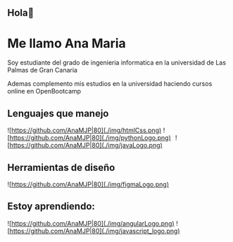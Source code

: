 ## Hola👋
# Me llamo Ana Maria

Soy estudiante del grado de ingenieria informatica en la universidad de Las Palmas de Gran Canaria

Ademas complemento mis estudios en la universidad haciendo cursos online en OpenBootcamp


## Lenguajes que manejo 
![https://github.com/AnaMJP|80](./img/htmlCss.png)
![https://github.com/AnaMJP|80](./img/pythonLogo.png)
<img src="./img/javaLogo.png" width="2rem" heigth="1.8rem">
![https://github.com/AnaMJP|80](./img/javaLogo.png)

## Herramientas de diseño
![https://github.com/AnaMJP|80](./img/figmaLogo.png)

## Estoy aprendiendo: 
![https://github.com/AnaMJP|80](./img/angularLogo.png)
![https://github.com/AnaMJP|80](./img/javascript_logo.png)

